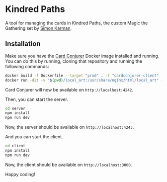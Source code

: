 # Kindred Paths
A tool for managing the cards in Kindred Paths, the custom Magic the Gathering set by [Simon Karman](https://simonkarman.nl).

## Installation
Make sure you have the [Card Conjurer](https://github.com/Investigamer/cardconjurer/) Docker image installed and running. You can do this by running, cloning that repository and running the following commands:

```bash
docker build -f Dockerfile --target "prod" . -t "cardconjurer-client"
docker run -dit -v "$(pwd)/local_art:/usr/share/nginx/html/local_art" -h 127.0.0.1 -p 4242:4242 "cardconjurer-client"
```

Card Conjurer will now be available on `http://localhost:4242`.

Then, you can start the server.

```bash
cd server
npm install
npm run dev
```

Now, the server should be available on `http://localhost:4243`.

And you can start the client.

```bash
cd client
npm install
npm run dev
```

Now, the client should be available on `http://localhost:3000`.

Happy coding!
